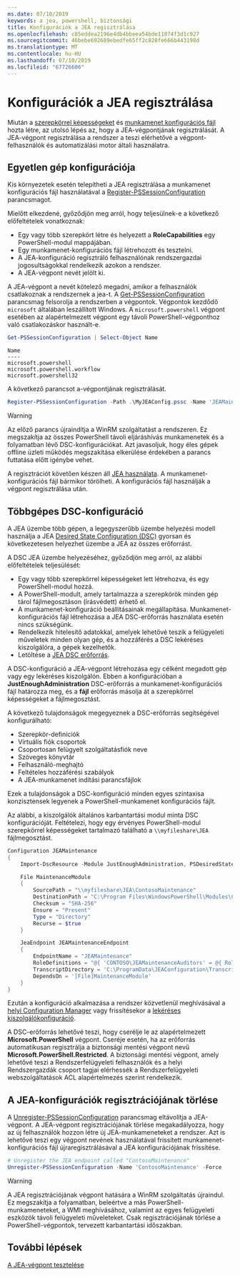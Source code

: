 ```yaml
---
ms.date: 07/10/2019
keywords: a jea, powershell, biztonsági
title: Konfigurációk a JEA regisztrálása
ms.openlocfilehash: c85eddea2196e4db4bbeea54bde11074f3d1c927
ms.sourcegitcommit: 46bebe692689ebedfe65ff2c828fe666b443198d
ms.translationtype: MT
ms.contentlocale: hu-HU
ms.lasthandoff: 07/10/2019
ms.locfileid: "67726606"
---
```

# <a name="registering-jea-configurations"></a>Konfigurációk a JEA regisztrálása

Miután a [szerepkörrel képességeket](role-capabilities.md) és [munkamenet konfigurációs fájl](session-configurations.md) hozta létre, az utolsó lépés az, hogy a JEA-végpontjának regisztrálását. A JEA-végpont regisztrálása a rendszer a teszi elérhetővé a végpont-felhasználók és automatizálási motor általi használatra.

## <a name="single-machine-configuration"></a>Egyetlen gép konfigurációja

Kis környezetek esetén telepítheti a JEA regisztrálása a munkamenet konfigurációs fájl használatával a [Register-PSSessionConfiguration](/powershell/module/microsoft.powershell.core/register-pssessionconfiguration) parancsmagot.

Mielőtt elkezdené, győződjön meg arról, hogy teljesülnek-e a következő előfeltételek vonatkoznak:

- Egy vagy több szerepkört létre és helyezett a **RoleCapabilities** egy PowerShell-modul mappájában.
- Egy munkamenet-konfigurációs fájl létrehozott és tesztelni.
- A JEA-konfiguráció regisztráló felhasználónak rendszergazdai jogosultságokkal rendelkezik azokon a rendszer.
- A JEA-végpont nevét jelölt ki.

A JEA-végpont a nevét kötelező megadni, amikor a felhasználók csatlakoznak a rendszernek a jea-t. A [Get-PSSessionConfiguration](/powershell/module/microsoft.powershell.core/get-pssessionconfiguration) parancsmag felsorolja a rendszerben a végpontok. Végpontok kezdődő `microsoft` általában leszállított Windows. A `microsoft.powershell` végpont esetében az alapértelmezett végpont egy távoli PowerShell-végponthoz való csatlakozáskor használt-e.

```powershell
Get-PSSessionConfiguration | Select-Object Name
```

```Output
Name
----
microsoft.powershell
microsoft.powershell.workflow
microsoft.powershell32
```

A következő parancsot a-végpontjának regisztrálását.

```powershell
Register-PSSessionConfiguration -Path .\MyJEAConfig.pssc -Name 'JEAMaintenance' -Force
```

> [!WARNING]
> Az előző parancs újraindítja a WinRM szolgáltatást a rendszeren. Ez megszakítja az összes PowerShell távoli eljáráshívás munkamenetek és a folyamatban lévő DSC-konfigurációkat. Azt javasoljuk, hogy éles gépek offline üzleti működés megszakítása elkerülése érdekében a parancs futtatása előtt igénybe vehet.

A regisztrációt követően készen áll [JEA használata](using-jea.md). A munkamenet-konfigurációs fájl bármikor törölheti. A konfigurációs fájl használják a végpont regisztrálása után.

## <a name="multi-machine-configuration-with-dsc"></a>Többgépes DSC-konfiguráció

A JEA üzembe több gépen, a legegyszerűbb üzembe helyezési modell használja a JEA [Desired State Configuration (DSC)](/powershell/dsc/overview) gyorsan és következetesen helyezhet üzembe a JEA az összes erőforrást.

A DSC JEA üzembe helyezéséhez, győződjön meg arról, az alábbi előfeltételek teljesülését:

- Egy vagy több szerepkörrel képességeket lett létrehozva, és egy PowerShell-modul hozzá.
- A PowerShell-modult, amely tartalmazza a szerepkörök minden gép tárol fájlmegosztáson (írásvédett) érhető el.
- A munkamenet-konfiguráció beállításainak megállapítása. Munkamenet-konfigurációs fájl létrehozása a JEA DSC-erőforrás használata esetén nincs szükségünk.
- Rendelkezik hitelesítő adatokkal, amelyek lehetővé teszik a felügyeleti műveletek minden olyan gép, és a hozzáférés a DSC lekéréses kiszolgálóra, a gépek kezelhetők.
- Letöltése a [JEA DSC erőforrás](https://github.com/PowerShell/JEA/tree/master/DSC%20Resource).

A DSC-konfiguráció a JEA-végpont létrehozása egy célként megadott gép vagy egy lekéréses kiszolgálón. Ebben a konfigurációban a **JustEnoughAdministration** DSC-erőforrás a munkamenet-konfigurációs fájl határozza meg, és a **fájl** erőforrás másolja át a szerepkörrel képességeket a fájlmegosztást.

A következő tulajdonságok megegyeznek a DSC-erőforrás segítségével konfigurálható:

- Szerepkör-definíciók
- Virtuális fiók csoportok
- Csoportosan felügyelt szolgáltatásfiók neve
- Szöveges könyvtár
- Felhasználó-meghajtó
- Feltételes hozzáférési szabályok
- A JEA-munkamenet indítási parancsfájlok

Ezek a tulajdonságok a DSC-konfiguráció minden egyes szintaxisa konzisztensek legyenek a PowerShell-munkamenet konfigurációs fájlt.

Az alábbi, a kiszolgálók általános karbantartási modul minta DSC konfigurációját. Feltételezi, hogy egy érvényes PowerShell-modul szerepkörrel képességeket tartalmazó található a `\\myfileshare\JEA` fájlmegosztást.

```powershell
Configuration JEAMaintenance
{
    Import-DscResource -Module JustEnoughAdministration, PSDesiredStateConfiguration

    File MaintenanceModule
    {
        SourcePath = "\\myfileshare\JEA\ContosoMaintenance"
        DestinationPath = "C:\Program Files\WindowsPowerShell\Modules\ContosoMaintenance"
        Checksum = "SHA-256"
        Ensure = "Present"
        Type = "Directory"
        Recurse = $true
    }

    JeaEndpoint JEAMaintenanceEndpoint
    {
        EndpointName = "JEAMaintenance"
        RoleDefinitions = "@{ 'CONTOSO\JEAMaintenanceAuditors' = @{ RoleCapabilities = 'GeneralServerMaintenance-Audit' }; 'CONTOSO\JEAMaintenanceAdmins' = @{ RoleCapabilities = 'GeneralServerMaintenance-Audit', 'GeneralServerMaintenance-Admin' } }"
        TranscriptDirectory = 'C:\ProgramData\JEAConfiguration\Transcripts'
        DependsOn = '[File]MaintenanceModule'
    }
}
```

Ezután a konfiguráció alkalmazása a rendszer közvetlenül meghívásával a [helyi Configuration Manager](/powershell/dsc/managing-nodes/metaConfig) vagy frissítésekor a [lekéréses kiszolgálókonfiguráció](/powershell/dsc/pull-server/pullServer).

A DSC-erőforrás lehetővé teszi, hogy cserélje le az alapértelmezett **Microsoft.PowerShell** végpont. Cseréje esetén, ha az erőforrás automatikusan regisztrálja a biztonsági mentési végpont nevű **Microsoft.PowerShell.Restricted**. A biztonsági mentési végpont, amely lehetővé teszi a Rendszerfelügyeleti felhasználók és a helyi Rendszergazdák csoport tagjai elérhessék a Rendszerfelügyeleti webszolgáltatások ACL alapértelmezés szerint rendelkezik.

## <a name="unregistering-jea-configurations"></a>A JEA-konfigurációk regisztrációjának törlése

A [Unregister-PSSessionConfiguration](/powershell/module/microsoft.powershell.core/Unregister-PSSessionConfiguration) parancsmag eltávolítja a JEA-végpont. A JEA-végpont regisztrációjának törlése megakadályozza, hogy az új felhasználók hozzon létre új JEA-munkameneteket a rendszer. Azt is lehetővé teszi egy végpont nevének használatával frissített munkamenet-konfigurációs fájl újraregisztrálásával a JEA konfigurációjának frissítése.

```powershell
# Unregister the JEA endpoint called "ContosoMaintenance"
Unregister-PSSessionConfiguration -Name 'ContosoMaintenance' -Force
```

> [!WARNING]
> A JEA regisztrációjának végpont hatására a WinRM szolgáltatás újraindul. Ez megszakítja a folyamatban, beleértve a más PowerShell-munkameneteket, a WMI meghívásához, valamint az egyes felügyeleti eszközök távoli felügyeleti műveleteket. Csak regisztrációjának törlése a PowerShell-végpontok, tervezett karbantartási időszakban.

## <a name="next-steps"></a>További lépések

[A JEA-végpont tesztelése](using-jea.md)
